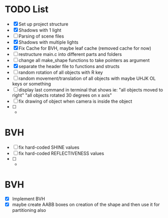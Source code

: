 # TODO List

- [x] Set up project structure
- [x] Shadows with 1 light
- [ ] Parsing of scene files
- [x] Shadows with multiple lights
- [x] Fix Cache for BVH, maybe leaf cache (removed cache for now)
- [ ] restructure main.c into different parts and folders
- [ ] change all make_shape functions to take pointers as argument
- [x] separate the header file to functions and structs
- [ ] random rotation of all objects with R key
- [ ] random movement/translation of all objects with maybe UHJK OL keys or something
- [ ] display last command in terminal that shows ie: "all objects moved to right" "all objects rotated 30 degrees on x axis"
- [ ] fix drawing of object when camera is inside the object
- [ ] -

# BVH
- [ ] fix hard-coded SHINE values
- [ ] fix hard-coded REFLECTIVENESS values
- [ ] -

# BVH
- [x] Implement BVH
- [x] maybe create AABB boxes on creation of the shape and then use it for partitioning also